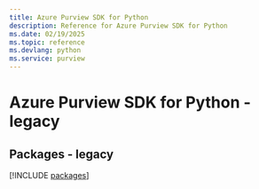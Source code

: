 ```yaml
---
title: Azure Purview SDK for Python
description: Reference for Azure Purview SDK for Python
ms.date: 02/19/2025
ms.topic: reference
ms.devlang: python
ms.service: purview
---
```

# Azure Purview SDK for Python - legacy
## Packages - legacy
[!INCLUDE [packages](purview-index.md)]